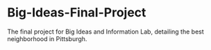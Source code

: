 # Big-Ideas-Final-Project
The final project for Big Ideas and Information Lab, detailing the best neighborhood in Pittsburgh. 
